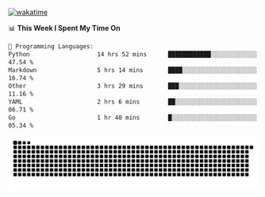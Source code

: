 [![wakatime](https://wakatime.com/badge/user/384f91c6-4eee-411f-8f3b-1b691f58a544.svg)](https://wakatime.com/@384f91c6-4eee-411f-8f3b-1b691f58a544)

<!--START_SECTION:waka-->
📊 **This Week I Spent My Time On** 

```text
💬 Programming Languages: 
Python                   14 hrs 52 mins      ████████████░░░░░░░░░░░░░   47.54 % 
Markdown                 5 hrs 14 mins       ████░░░░░░░░░░░░░░░░░░░░░   16.74 % 
Other                    3 hrs 29 mins       ███░░░░░░░░░░░░░░░░░░░░░░   11.16 % 
YAML                     2 hrs 6 mins        ██░░░░░░░░░░░░░░░░░░░░░░░   06.71 % 
Go                       1 hr 40 mins        █░░░░░░░░░░░░░░░░░░░░░░░░   05.34 % 
```


<!--END_SECTION:waka-->

<picture>
  <source media="(prefers-color-scheme: dark)" srcset="https://raw.githubusercontent.com/fuwx295/fuwx295/output/github-contribution-grid-snake-dark.svg">
  <source media="(prefers-color-scheme: light)" srcset="https://raw.githubusercontent.com/fuwx295/fuwx295/output/github-contribution-grid-snake.svg">
  <img alt="github contribution grid snake animation" src="https://raw.githubusercontent.com/fuwx295/fuwx295/output/github-contribution-grid-snake.svg">
</picture>
